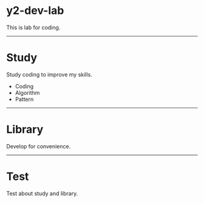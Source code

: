 # y2-dev-lab
This is lab for coding.

---
# Study
Study coding to improve my skills.
* Coding
* Algorithm
* Pattern


---
# Library
Develop for convenience.



---
# Test
Test about study and library.




